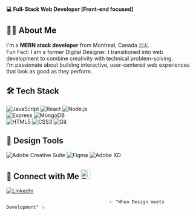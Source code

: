 **💻 Full-Stack Web Developer [Front-end focused]**

👨‍💻 **About Me**  
--------------------------------------------------------------------------------------------------------------------------------------------------------
I'm a **MERN stack developer** from Montreal, Canada 🇨🇦.  
Fun Fact: I am a former Digital Designer. I transitioned into web development to combine creativity with technical problem-solving.  
I’m passionate about building interactive, user-centered web experiences that look as good as they perform.  

🛠️ **Tech Stack**  
--------------------------------------------------------------------------------------------------------------------------------------------------------
![JavaScript](https://img.shields.io/badge/JavaScript-F7DF1E?style=for-the-badge&logo=javascript&logoColor=000)  ![React](https://img.shields.io/badge/React-20232A?style=for-the-badge&logo=react&logoColor=61DAFB)  ![Node.js](https://img.shields.io/badge/Node.js-43853D?style=for-the-badge&logo=node-dot-js&logoColor=white)  
![Express](https://img.shields.io/badge/Express.js-404D59?style=for-the-badge)  ![MongoDB](https://img.shields.io/badge/MongoDB-4EA94B?style=for-the-badge&logo=mongodb&logoColor=white)  
![HTML5](https://img.shields.io/badge/HTML5-E34F26?style=for-the-badge&logo=html5&logoColor=white)  ![CSS3](https://img.shields.io/badge/CSS3-1572B6?style=for-the-badge&logo=css3&logoColor=white) 
![Git](https://img.shields.io/badge/Git-F05032?style=for-the-badge&logo=git&logoColor=white)  

🎨 **Design Tools** 
--------------------------------------------------------------------------------------------------------------------------------------------------------
![Adobe Creative Suite](https://img.shields.io/badge/Adobe_Creative_Suite-FF0000?style=for-the-badge&logo=adobe&logoColor=white)  ![Figma](https://img.shields.io/badge/Figma-F24E1E?style=for-the-badge&logo=figma&logoColor=white)  ![Adobe XD](https://img.shields.io/badge/Adobe_XD-470137?style=for-the-badge&logo=adobexd&logoColor=white)

🤝 **Connect with Me** <img src="https://raw.githubusercontent.com/Tarikul-Islam-Anik/Animated-Fluent-Emojis/master/Emojis/Hand%20gestures/Folded%20Hands%20Light%20Skin%20Tone.png" alt="Folded Hands Light Skin Tone" width="25" height="25" />
--------------------------------------------------------------------------------------------------------------------------------------------------------
[![LinkedIn](https://img.shields.io/badge/LinkedIn-blue?style=for-the-badge&logo=linkedin&logoColor=white)](https://linkedin.com/in/nancymouwannes)  


                                          ✨ "When Design meets Development" ✨
